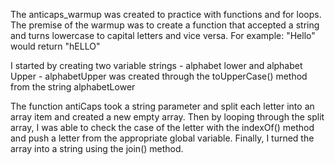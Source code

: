 The anticaps_warmup was created to practice with functions and for loops. The premise of the warmup was to create a function that accepted a string and turns lowercase to capital letters and vice versa. For example: "Hello" would return "hELLO"

I started by creating two variable strings - alphabet lower and alphabet Upper - alphabetUpper was created through the toUpperCase() method from the string alphabetLower

The function antiCaps took a string parameter and split each letter into an array item and created a new empty array. Then by looping through the split array, I was able to check the case of the letter with the indexOf() method and push a letter from the appropriate global variable. Finally, I turned the array into a string using the join() method.  
